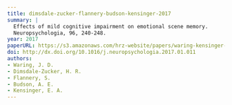 ```yaml
---
title: dimsdale-zucker-flannery-budson-kensinger-2017
summary: |
  Effects of mild cognitive impairment on emotional scene memory.
  Neuropsychologia, 96, 240-248.
year: 2017
paperURL: https://s3.amazonaws.com/hrz-website/papers/waring-kensinger-2017.pdf
doi: http://dx.doi.org/10.1016/j.neuropsychologia.2017.01.011
authors:
- Waring, J. D.
- Dimsdale-Zucker, H. R. 
- Flannery, S.
- Budson, A. E.
- Kensinger, E. A.
---
```


